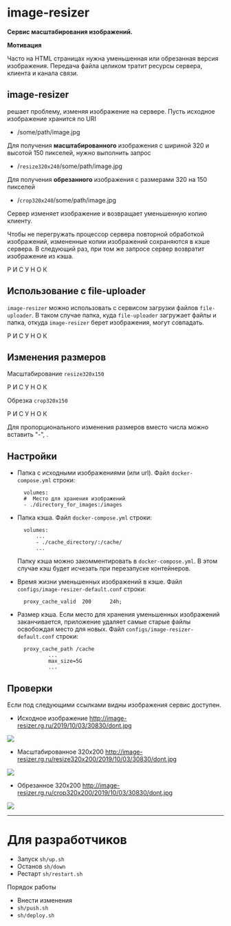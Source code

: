 # image-resizer

**Сервис масштабирования изображений.**


**Мотивация**

Часто на HTML страницах нужна уменьшенная или обрезанная версия изображения. Передача файла целиком тратит ресурсы сервера, клиента и канала связи. 

##  image-resizer

решает проблему, изменяя изображение на сервере. Пусть исходное изображение хранится по URI

- /some/path/image.jpg

    
Для получения **масштабированного** изображения с шириной 320 и высотой 150 пикселей, нужно выполнить запрос

- /`resize320x240`/some/path/image.jpg

Для получения **обрезанного** изображения с размерами 320 на 150 пикселей

- /`crop320x240`/some/path/image.jpg


Сервер изменяет изображение и возвращает уменьшенную копию клиенту.

Чтобы не перегружать процессор сервера повторной обработкой изображений, измененные копии изображений сохраняются в кэше сервера. В следующий раз, при том же запросе сервер возвратит изображение из кэша. 

Р И С У Н О К



## Использование с file-uploader

`image-resizer` можно использовать с сервисом загрузки файлов `file-uploader`. В таком случае папка, куда `file-uploader` загружает файлы и папка, откуда `image-resizer` берет изображения, могут совпадать.


Р И С У Н О К


## Изменения размеров

Масштабирование  `resize320x150`

Р И С У Н О К

Обрезка `crop320x150`

Р И С У Н О К

Для пропорционального изменения размеров вместо числа можно вставить "-", .


## Настройки

- Папка с исходными изображениями (или url).  Файл `docker-compose.yml` строки: 

        volumes:
        #  Место для хранения изображений
        - ./directory_for_images:/images

- Папка кэша.  Файл `docker-compose.yml` строки: 

        volumes:
            ...
            - ./cache_directory/:/cache/
            ...

    Папку кэша можно закомментировать в `docker-compose.yml`. В этом случае кэш будет исчезать при перезапуске контейнеров.

- Время жизни уменьшенных изображений в кэше. Файл `configs/image-resizer-default.conf` строки: 

        proxy_cache_valid  200      24h;


- Размер кэша. Если место для хранения уменьшенных изображений заканчивается, приложение удаляет самые старые файлы освобождая место для новых. Файл `configs/image-resizer-default.conf` строки: 

        proxy_cache_path /cache 
                ...
                max_size=5G 
                ...



## Проверки

Если под следующими ссылками видны изображения сервис доступен.

- Исходное изображение <http://image-resizer.rg.ru/2019/10/03/30830/dont.jpg>

<img src="http://image-resizer.rg.ru/2019/10/03/30830/dont.jpg">

- Масштабированное 320x200  <http://image-resizer.rg.ru/resize320x200/2019/10/03/30830/dont.jpg>

<img src="http://image-resizer.rg.ru/resize320x200/2019/10/03/30830/dont.jpg" >

- Обрезанное 320x200 <http://image-resizer.rg.ru/crop320x200/2019/10/03/30830/dont.jpg>

<img src="http://image-resizer.rg.ru/crop320x200/2019/10/03/30830/dont.jpg" >

<!-- ## Нагрузочное тестирование -->

------------------------------- 

#  Для разработчиков

- Запуск `sh/up.sh`
- Останов `sh/down`
- Рестарт `sh/restart.sh`  

Порядок работы

- Внести изменения
- `sh/push.sh`
- `sh/deploy.sh`


